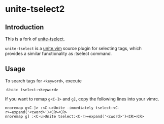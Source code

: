 # unite-tselect2

## Introduction

This is a fork of [unite-tselect](https://github.com/eiiches/unite-tselect).

`unite-tselect` is a [unite.vim](https://github.com/Shougo/unite.vim) source plugin
for selecting tags, which provides a similar functionality as :tselect command.


## Usage

To search tags for `<keyword>`, execute

    :Unite tselect:<keyword>

If you want to remap `g<C-]>` and `g]`, copy the following lines into your vimrc.

    nnoremap g<C-]> :<C-u>Unite -immediately tselect:<C-r>=expand('<cword>')<CR><CR>
    nnoremap g] :<C-u>Unite tselect:<C-r>=expand('<cword>')<CR><CR>

